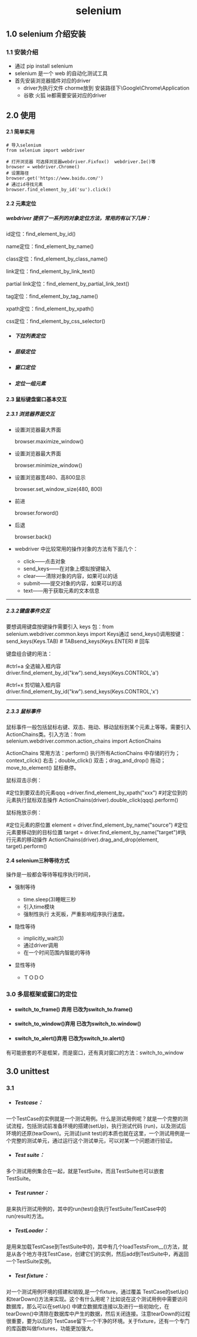 #  <center>selenium



## 1.0 selenium 介绍安装

###  1.1 安装介绍

- 通过 pip install selenium
- selenium 是一个 web 的自动化测试工具
- 首先安装浏览器插件对应的driver
  - driver为执行文件 chorme放到  安装路径下\Google\Chrome\Application
  - 谷歌 火狐 ie都需要安装对应的driver















## 2.0 使用

####  2.1 简单实用

```
# 导入selenium
from selenium import webdriver

# 打开浏览器 可选择浏览器webdriver.Fixfox()  webdriver.Ie()等
browser = webdriver.Chrome()
# 设置路径
browser.get('https://www.baidu.com/')
# 通过id寻找元素
browser.find_element_by_id('su').click()

```



#### 2.2 元素定位

##### webdriver 提供了一系列的对象定位方法，常用的有以下几种：

id定位：find_element_by_id()

name定位：find_element_by_name()

class定位：find_element_by_class_name()

link定位：find_element_by_link_text()

partial link定位：find_element_by_partial_link_text()

tag定位：find_element_by_tag_name()

xpath定位：find_element_by_xpath()

css定位：find_element_by_css_selector()





- #####  下拉列表定位

- ##### 层级定位

- ##### 窗口定位

- ##### 定位一组元素









#### 2.3 鼠标键盘窗口基本交互

#####  2.3.1 浏览器界面交互

- 设置浏览器最大界面

  browser.maximize_window()

- 设置浏览器最大界面

  browser.minimize_window()

- 设置浏览器宽480、高800显示

  browser.set_window_size(480, 800)

- 前进

  browser.forword()

- 后退

  browser.back()

  

- webdriver 中比较常用的操作对象的方法有下面几个：

  - click——点击对象
  - send_keys——在对象上模拟按键输入
  - clear——清除对象的内容，如果可以的话
  - submit——提交对象的内容，如果可以的话
  - text——用于获取元素的文本信息

  



---



#####  2.3.2键盘事件交互

要想调用键盘按键操作需要引入 keys 包：from selenium.webdriver.common.keys import Keys通过  send_keys()调用按键：send_keys(Keys.TAB) # TABsend_keys(Keys.ENTER) # 回车

键盘组合键的用法：

\#ctrl+a 全选输入框内容 driver.find_element_by_id("kw").send_keys(Keys.CONTROL,'a')

\#ctrl+x 剪切输入框内容 driver.find_element_by_id("kw").send_keys(Keys.CONTROL,'x')



---



##### 2.3.3 鼠标事件

鼠标事件一般包括鼠标右键、双击、拖动、移动鼠标到某个元素上等等。需要引入ActionChains类。引入方法：from selenium.webdriver.common.action_chains import ActionChains

ActionChains 常用方法：perform() 执行所有ActionChains 中存储的行为；context_click() 右击；double_click() 双击；drag_and_drop() 拖动；move_to_element() 鼠标悬停。

鼠标双击示例：

\#定位到要双击的元素qqq =driver.find_element_by_xpath("xxx") #对定位到的元素执行鼠标双击操作  ActionChains(driver).double_click(qqq).perform()

鼠标拖放示例：

\#定位元素的原位置 element = driver.find_element_by_name("source") #定位元素要移动到的目标位置 target = driver.find_element_by_name("target")#执行元素的移动操作 ActionChains(driver).drag_and_drop(element, target).perform()



#### 2.4 selenium三种等待方式

 操作是一般都会等待等程序执行时间，

- 强制等待

  - time.sleep(3)睡眠三秒
  - 引入time模块
  - 强制性执行 太死板，严重影响程序执行速度。

- 隐性等待

  -  implicitly_wait(3)
  - 通过driver调用 
  - 在一个时间范围内智能的等待

- 显性等待

  - ＴＯＤＯ

  

</details>



### 3.0 多层框架或窗口的定位

- #### switch_to_frame() 弃用 已改为switch_to.frame()

- #### switch_to_window()弃用 已改为switch_to.window()

- #### switch_to_alert()弃用 已改为switch_to.alert()



有可能嵌套的不是框架，而是窗口，还有真对窗口的方法：switch_to_window





## 3.0 unittest



### 3.1 

- ##### Testcase：

一个TestCase的实例就是一个测试用例。什么是测试用例呢？就是一个完整的测试流程，包括测试前准备环境的搭建(setUp)，执行测试代码 (run)，以及测试后环境的还原(tearDown)。元测试(unit  test)的本质也就在这里，一个测试用例是一个完整的测试单元，通过运行这个测试单元，可以对某一个问题进行验证。

- ##### Test suite：

多个测试用例集合在一起，就是TestSuite，而且TestSuite也可以嵌套TestSuite。

- ##### Test runner：

是来执行测试用例的，其中的run(test)会执行TestSuite/TestCase中的run(result)方法。

- ##### TestLoader：

是用来加载TestCase到TestSuite中的，其中有几个loadTestsFrom__()方法，就是从各个地方寻找TestCase，创建它们的实例，然后add到TestSuite中，再返回一个TestSuite实例。

- ##### Test fixture：

对一个测试用例环境的搭建和销毁,是一个fixture，通过覆盖  TestCase的setUp()和tearDown()方法来实现。这个有什么用呢？比如说在这个测试用例中需要访问数据库，那么可以在setUp()  中建立数据库连接以及进行一些初始化，在tearDown()中清除在数据库中产生的数据，然后关闭连接。注意tearDown的过程很重要，要为以后的 TestCase留下一个干净的环境。关于fixture，还有一个专门的库函数叫做fixtures，功能更加强大。

